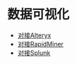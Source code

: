 <!-- ex_nonav -->

# 数据可视化

* [对接Alteryx](Alteryx.md)
* [对接RapidMiner](RapidMiner.md)
* [对接Splunk](Splunk.md)
